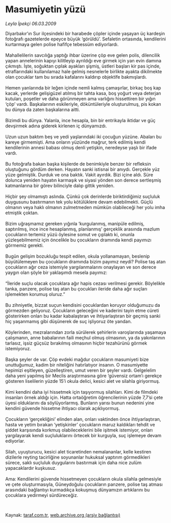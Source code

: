 # Masumiyetin yüzü

*Leyla İpekçi 06.03.2009*

<div class="taraf_structure_2col_1zq">
<div class="margen_n">



 <p>Diyarbakır’ın Sur ilçesindeki bir harabede çöpler içinde yaşayan üç kardeşin fotoğrafı gazetelerde epeyce büyük ‘görüldü’. Sefaletin ortasında, kendilerini kurtarmaya gelen polise hafifçe tebessüm ediyorlardı. <br/><br/>Mahallelilerin savcılığa yaptığı ihbar üzerine çöp eve gelen polis, dilencilik yapan annelerinin kapıyı kilitleyip ayrıldığı eve girmek için yan evin damına çıkmıştı. İşte, soğuktan çıplak ayakları şişmiş, üstleri başları kir pas içinde, etraflarındaki kullanılamaz hale gelmiş nesnelerle birlikte ayakta dikilmekte olan çocuklar tam bu sırada kafalarını kaldırıp objektife bakmışlardı. <br/><br/>Hemen yanlarında bir leğen içinde nemli kalmış çamaşırlar, birkaç boş kap kacak, yerlerde gelişigüzel atılmış bir tahta kasa, boş yoğurt veya deterjan kutuları, poşetler ve daha görünmeyen ama varlığını hissettiren bir yığın ‘çöp’ vardı. Başkalarının eskileriyle, döküntüleriyle oluşturulmuş, pis kokan bu dünya da zaten başkalarına aitti. <br/><br/>Bizimdi bu dünya. Yalanla, ince hesapla, bin bir entrikayla iktidar ve güç devşirmek adına giderek kirlenen iç dünyamızdı. <br/><br/>Uzun uzun baktım beş ve yedi yaşlarındaki iki çocuğun yüzüne. Abaları bu kareye girmemişti. Ama onların yüzünde mağrur, terk edilmiş kendi kendilerinin annesi babası olmuş denli yetişkin, neredeyse yaşlı bir ifade vardı. <br/><br/>Bu fotoğrafa bakan başka kişilerde de benimkiyle benzer bir refleksin oluştuğunu gördüm derken. Hayatın sanki istisnai bir anıydı. Gerçekle yüz yüze gelmiştik. Durduk ve ona baktık. Vakit ayırdık. Bizi içine aldı. Süre dolunca yeniden hayatın karmaşık ve siyasi yönden son derece sertleşmiş katmanlarına bir görev bilinciyle dalıp gittik yeniden. <br/><br/>Hiçbir şey olmamıştı aslında. Çünkü çok derinlerde biriktirdiğimiz suçluluk duygusunu bastırmanın tek yolu kötülüklere devam edebilmekti. Güçlü olmanın veya haklı olmanın zulmetmeden mümkün olabileceği her yolu imha etmiştik çoktan. <br/><br/>Bizim uğraşmamız gereken yığınla ‘kurgulanmış, manipüle edilmiş, saptırılmış, ince ince hesaplanmış, planlanmış’ gerçeklik arasında mazlum çocukların tertemiz yüzü öylesine somut ve çıplaktı ki, onunla yüzleşebilmemiz için öncelikle bu çocukların dramında kendi payımızı görmemiz gerekti. <br/><br/>Bugün gelişim bozukluğu tespit edilen, okula yollanamayan, beslenip büyütülemeyen bu çocukların dramında bizim payımız neydi? Polise taş atan çocukların ağır ceza istemiyle yargılanmalarını onaylayan ve son derece yaygın olan şöyle bir yaklaşımdı mesela payımız: <br/><br/>“İleride suçlu olacak çocuklara ağır hapis cezası verilmesi gerekir. Böylelikle tanka, panzere, polise taş atan bu çocukları ileride daha ağır suçları işlemekten korumuş oluruz.” <br/><br/>Bu zihniyetle, bizzat suçun kendisini çocuklardan koruyor olduğumuzu da görmezden geliyoruz. Çocukların geleceğini ve kaderini tayin etme cüreti gösterirken onları bu kadar kabalaştıran ve ihtiyarlaştıran bir geçmiş sanki hiç yaşanmamış gibi düşünerek de suç işliyoruz öte yandan. <br/><br/>Köylerinden, mezralarından zorla sürülerek şehirlerin varoşlarında yaşamaya çalışmanın, anne babalarının faili meçhul olmuş olmasının, ya da yakınlarının tarlasız, işsiz güçsüz bırakılmış olmasının hiçbir tezahürünü görmek istemiyoruz. <br/><br/>Başka şeyler de var. Çöp evdeki mağdur çocukların masumiyeti bize unuttuğumuz, kadim bir niteliğini hatırlatıyor insanın. O masumiyette hepimizi eşitleyen, güzelleştiren, umut veren bir şeyler vardı. Gelgelelim daha yeni yapılmış bir Meclis araştırmasına göre ‘güvensiz ortam’ı gerekçe gösteren liselilerin yüzde 15’i okula delici, kesici alet ve silahla giriyormuş. <br/><br/>Kimi kendini daha iyi hissetmek için taşıyormuş silahları. Kimi de filmdeki insanları örnek aldığı için. Hatta ortaöğretim öğrencilerinin yüzde 7,7’si çete üyesi olduklarını da söylüyorlarmış. Bunların yarısı bunun nedenini yine kendini güvende hissetme ihtiyacı olarak açıklıyormuş. <br/><br/>Çocukların ‘gerçekliğini’ elinden alan, onları vaktinden önce ihtiyarlaştıran, hasta ve yetim bırakan ‘yetişkinler’ çocukların maruz kaldıkları tehdit ve şiddet karşısında korkmuş olabileceklerini bile işitmek istemiyor, onları yargılayarak kendi suçluluklarını örtecek bir kurguyla, suç işlemeye devam ediyorlar. <br/><br/>Silah, uyuşturucu, kesici alet ticaretinden nemalananlar, kelle kestiren dizilerle reyting tacirliğine soyunanlar hukuksal yaptırım görmedikleri sürece, saklı suçluluk duygularını bastırmak için daha nice zulüm yapacaklardır kuşkusuz. <br/><br/>Ama: Kendilerini güvende hissetmeyen çocukların okula silahla gelmesiyle ve çete oluşturmasıyla, Güneydoğulu çocukların panzere, polise taş atması arasındaki bağlantıyı kurmadıkça kokuşmuş dünyamızın artıklarını bu çocuklara yedirmeyi sürdüreceğiz.</p>

<br/>


<div id="taraf_not">
</div>

</div>


</div>

Kaynak: [taraf.com.tr](http://www.taraf.com.tr:80/makale/4346.htm), [web.archive.org (arşiv bağlantısı)](http://web.archive.org/web/20090524045146/http://www.taraf.com.tr:80/makale/4346.htm)
